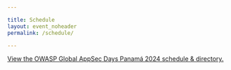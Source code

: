 ```yaml
---

title: Schedule
layout: event_noheader
permalink: /schedule/

---
```


<a id="sched-embed" href="https://owaspappsecdayspanama2024.sched.com//" data-sched-sidebar="no">View the OWASP Global AppSec Days Panamá 2024 schedule &amp; directory.</a><script type="text/javascript" src="https://owaspappsecdayspanama2024.sched.com/js/embed.js"></script>
